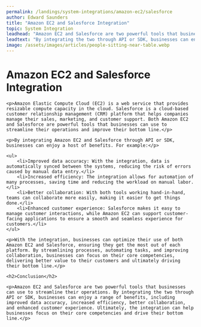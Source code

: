 ```yaml
---
permalink: /landings/system-integrations/amazon-ec2/salesforce
author: Edward Saunders
title: "Amazon EC2 and Salesforce Integration"
topic: System Integration
leadhead: "Amazon EC2 and Salesforce are two powerful tools that businesses can use to streamline their operations"
leadtext: "By integrating the two through API or SDK, businesses can enjoy a range of benefits, including improved data accuracy, increased efficiency, better collaboration, and enhanced customer experience. Ultimately, the integration can help businesses focus on their core competencies and drive their bottom line."
image: /assets/images/articles/people-sitting-near-table.webp
---
```

<div class="arttext">
	<h1>Amazon EC2 and Salesforce Integration</h1>

	<p>Amazon Elastic Compute Cloud (EC2) is a web service that provides resizable compute capacity in the cloud. Salesforce is a cloud-based customer relationship management (CRM) platform that helps companies manage their sales, marketing, and customer support. Both Amazon EC2 and Salesforce are powerful tools that businesses can use to streamline their operations and improve their bottom line.</p>

	<p>By integrating Amazon EC2 and Salesforce through API or SDK, businesses can enjoy a host of benefits. For example:</p>

	<ul>
		<li>Improved data accuracy: With the integration, data is automatically synced between the systems, reducing the risk of errors caused by manual data entry.</li>
		<li>Increased efficiency: The integration allows for automation of many processes, saving time and reducing the workload on manual labor.</li>
		<li>Better collaboration: With both tools working hand-in-hand, teams can collaborate more easily, making it easier to get things done.</li>
		<li>Enhanced customer experience: Salesforce makes it easy to manage customer interactions, while Amazon EC2 can support customer-facing applications to ensure a smooth and seamless experience for customers.</li>
	</ul>

	<p>With the integration, businesses can optimize their use of both Amazon EC2 and Salesforce, ensuring they get the most out of each platform. By streamlining processes, automating tasks, and improving collaboration, businesses can focus on their core competencies, delivering better value to their customers and ultimately driving their bottom line.</p>

	<h2>Conclusion</h2>

	<p>Amazon EC2 and Salesforce are two powerful tools that businesses can use to streamline their operations. By integrating the two through API or SDK, businesses can enjoy a range of benefits, including improved data accuracy, increased efficiency, better collaboration, and enhanced customer experience. Ultimately, the integration can help businesses focus on their core competencies and drive their bottom line.</p>

</div>